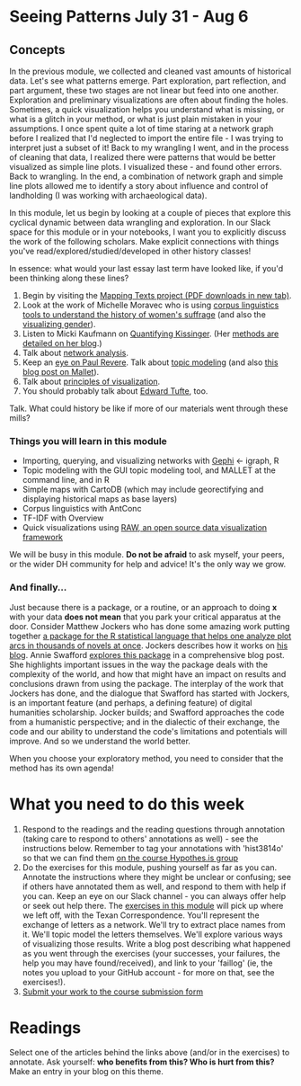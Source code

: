 # Seeing Patterns July 31 - Aug 6

## Concepts

In the previous module, we collected and cleaned vast amounts of historical data. Let's see what patterns emerge. Part exploration, part reflection, and part argument, these two stages are not linear but feed into one another. Exploration and preliminary visualizations are often about finding the holes. Sometimes, a quick visualization helps you understand what is missing, or what is a glitch in your method, or what is just plain mistaken in your assumptions. I once spent quite a lot of time staring at a network graph before I realized that I'd neglected to import the entire file - I was trying to interpret just a subset of it! Back to my wrangling I went, and in the process of cleaning that data, I realized there were patterns that would be better visualized as simple line plots. I visualized these - and found other errors. Back to wrangling. In the end, a combination of network graph and simple line plots allowed me to identify a story about influence and control of landholding (I was working with archaeological data).

In this module, let us begin by looking at a couple of pieces that explore this cyclical dynamic between data wrangling and exploration. In our Slack space for this module or in your notebooks, I want you to explicitly discuss the work of the following scholars. Make explicit connections with things you've read/explored/studied/developed in other history classes!

In essence: what would your last essay last term have looked like, if you'd been thinking along these lines?

1. Begin by visiting the [Mapping Texts project (PDF downloads in new tab)](http://mappingtexts.stanford.edu/whitepaper/MappingTexts_WhitePaper.pdf). 
2. Look at the work of Michelle Moravec who is using [corpus linguistics tools to understand the history of women's suffrage](http://historyinthecity.blogspot.ca/2013/12/corpus-linguistics-for-historians.html) (and also the [visualizing gender](http://historyinthecity.blogspot.ca/2013/12/visualizing-gender-in-history-of-woman.html)). 
3. Listen to Micki Kaufmann on [Quantifying Kissinger](http://scholarslab.org/announcements/podcast-micki-kaufman-on-quantifying-kissinger/). (Her [methods are detailed on her blog](http://blog.quantifyingkissinger.com/category/methods/).) 
4. Talk about [network analysis](http://www.scottbot.net/HIAL/?tag=network-analysis). 
5. Keep an [eye on Paul Revere](https://kieranhealy.org/blog/archives/2013/06/09/using-metadata-to-find-paul-revere/). Talk about [topic modeling](https://web.archive.org/web/20161025200154/http://humanities.uva.nl:80/~mkoolen1/materials/KB_Mallet_2015/KB_Mallet.html#5) (and also [this blog post on Mallet](http://sappingattention.blogspot.ca/2012/11/when-you-have-mallet-everything-looks.html)). 
6. Talk about [principles of visualization](http://www.themacroscope.org/?page_id=469). 
7. You should probably talk about [Edward Tufte](http://en.wikipedia.org/wiki/Edward_Tufte), too.

Talk. What could history be like if more of our materials went through these mills?

### Things you will learn in this module

+ Importing, querying, and visualizing networks with [Gephi](https://www.gephi.org) <- igraph, R
+ Topic modeling with the GUI topic modeling tool, and MALLET at the command line, and in R
+ Simple maps with CartoDB (which may include georectifying and displaying historical maps as base layers)
+ Corpus linguistics with AntConc
+ TF-IDF with Overview
+ Quick visualizations using [RAW, an open source data visualization framework](http://app.rawgraphs.io/)

We will be busy in this module. **Do not be afraid** to ask myself, your peers, or the wider DH community for help and advice! It's the only way we grow.

### And finally...

Just because there is a package, or a routine, or an approach to doing **x** with your data **does not mean** that you park your critical apparatus at the door. Consider Matthew Jockers who has done some amazing work putting together [a package for the R statistical language that helps one analyze plot arcs in thousands of novels at once](https://github.com/mjockers/syuzhet/). Jockers describes how it works on [his blog](http://www.matthewjockers.net/2015/02/02/syuzhet/). Annie Swafford [explores this package](https://annieswafford.wordpress.com/2015/03/02/syuzhet/) in a comprehensive blog post. She highlights important issues in the way the package deals with the complexity of the world, and how that might have an impact on results and conclusions drawn from using the package. The interplay of the work that Jockers has done, and the dialogue that Swafford has started with Jockers, is an important feature (and perhaps, a defining feature) of digital humanities scholarship. Jocker builds; and Swafford approaches the code from a humanistic perspective; and in the dialectic of their exchange, the code and our ability to understand the code's limitations and potentials will improve. And so we understand the world better.

When you choose your exploratory method, you need to consider that the method has its own agenda!

# What you need to do this week

1. Respond to the readings and the reading questions through annotation (taking care to respond to others' annotations as well) - see the instructions below.  Remember to tag your annotations with 'hist3814o' so that we can find them [on the course Hypothes.is group](http://jonudell.net/h/facet.html?facet=tag&mode=documents&search=hist3814o)
2. Do the exercises for this module, pushing yourself as far as you can. Annotate the instructions where they might be unclear or confusing; see if others have annotated them as well, and respond to them with help if you can. Keep an eye on our Slack channel - you can always offer help or seek out help there. The [exercises in this module](Exercises.md) will pick up where we left off, with the Texan Correspondence. You'll represent the exchange of letters as a network. We'll try to extract place names from it. We'll topic model the letters themselves. We'll explore various ways of visualizing those results. Write a blog post describing what happened as you went through the exercises (your successes, your failures, the help you may have found/received), and link to your 'faillog' (ie, the notes you upload to your GitHub account - for more on that, see the exercises!).
3. [Submit your work to the course submission form](http://site.craftingdigitalhistory.ca/rubric-and-assessment.html#submitting-evidence)

# Readings

Select one of the articles behind the links above (and/or in the exercises) to annotate. Ask yourself: **who benefits from this? Who is hurt from this?** Make an entry in your blog on this theme.
